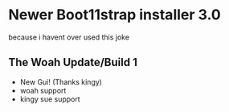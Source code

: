 # Newer Boot11strap installer 3.0
because i havent over used this joke


## The Woah Update/Build 1
- New Gui! (Thanks kingy)
- woah support
- kingy sue support